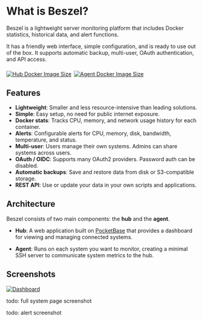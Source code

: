 # What is Beszel?

Beszel is a lightweight server monitoring platform that includes Docker statistics, historical data, and alert functions.

It has a friendly web interface, simple configuration, and is ready to use out of the box. It supports automatic backup, multi-user, OAuth authentication, and API access.

<div style="display: flex; flex-wrap: wrap; gap: .5em; margin: 1.6em 0 -.3em; min-height:20px">
  <a href="https://hub.docker.com/r/henrygd/beszel-agent" target="_blank">
    <img src="https://img.shields.io/docker/image-size/henrygd/beszel-agent/0.6.0?logo=docker&label=agent%20image%20size" alt="Hub Docker Image Size" />
  </a>
  <a href="https://hub.docker.com/r/henrygd/beszel" target="_blank">
    <img src="https://img.shields.io/docker/image-size/henrygd/beszel/0.1.0?logo=docker&label=hub%20image%20size" alt="Agent Docker Image Size" />
  </a>
  <a href="https://crowdin.com/project/beszel" target="_blank">
    <img src="https://badges.crowdin.net/beszel/localized.svg" alt="" />
  </a>
</div>

## Features

- **Lightweight**: Smaller and less resource-intensive than leading solutions.
- **Simple**: Easy setup, no need for public internet exposure.
- **Docker stats**: Tracks CPU, memory, and network usage history for each container.
- **Alerts**: Configurable alerts for CPU, memory, disk, bandwidth, temperature, and status.
- **Multi-user**: Users manage their own systems. Admins can share systems across users.
- **OAuth / OIDC**: Supports many OAuth2 providers. Password auth can be disabled.
- **Automatic backups**: Save and restore data from disk or S3-compatible storage.
- **REST API**: Use or update your data in your own scripts and applications.

## Architecture

Beszel consists of two main components: the **hub** and the **agent**.

- **Hub**: A web application built on [PocketBase](https://pocketbase.io/) that provides a dashboard for viewing and managing connected systems.

- **Agent**: Runs on each system you want to monitor, creating a minimal SSH server to communicate system metrics to the hub.

## Screenshots

[![Dashboard](/image/dashboard.png)](/image/dashboard.png)

todo: full system page screenshot

todo: alert screenshot
